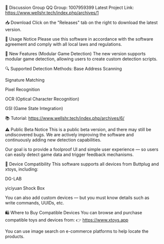 📢 Discussion Group
QQ Group: 1007959399
Latest Project Link: https://www.wellshr.tech/index.php/archives/1

📥 Download
Click on the "Releases" tab on the right to download the latest version.

📌 Usage Notice
Please use this software in accordance with the software agreement and comply with all local laws and regulations.

🧩 New Features (Modular Game Detection)
The new version supports modular game detection, allowing users to create custom detection scripts.

🔍 Supported Detection Methods:
Base Address Scanning

Signature Matching

Pixel Recognition

OCR (Optical Character Recognition)

GSI (Game State Integration)

📚 Tutorial:
https://www.wellshr.tech/index.php/archives/6/

⚠️ Public Beta Notice
This is a public beta version, and there may still be undiscovered bugs.
We are actively improving the software and continuously adding new detection capabilities.

Our goal is to provide a foolproof UI and simple user experience — so users can easily detect game data and trigger feedback mechanisms.

🧸 Device Compatibility
This software supports all devices from Buttplug and xtoys, including:

DG-LAB

yiciyuan Shock Box

You can also add custom devices — but you must know details such as write commands, UUIDs, etc.

🛍️ Where to Buy Compatible Devices
You can browse and purchase compatible toys and devices from:
👉 https://www.xtoys.app

You can use image search on e-commerce platforms to help locate the products.
